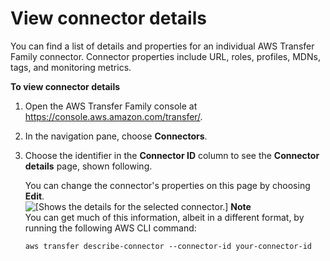 # View connector details<a name="connectors-view-info"></a>

You can find a list of details and properties for an individual AWS Transfer Family connector\. Connector properties include URL, roles, profiles, MDNs, tags, and monitoring metrics\.

**To view connector details**

1. Open the AWS Transfer Family console at [https://console\.aws\.amazon\.com/transfer/](https://console.aws.amazon.com/transfer/)\.

1. In the navigation pane, choose **Connectors**\. 

1. Choose the identifier in the **Connector ID** column to see the **Connector details** page, shown following\.

   You can change the connector's properties on this page by choosing **Edit**\.  
![\[Shows the details for the selected connector.\]](http://docs.aws.amazon.com/transfer/latest/userguide/images/as2-connector-details.png)
**Note**  
You can get much of this information, albeit in a different format, by running the following AWS CLI command:  

   ```
   aws transfer describe-connector --connector-id your-connector-id
   ```